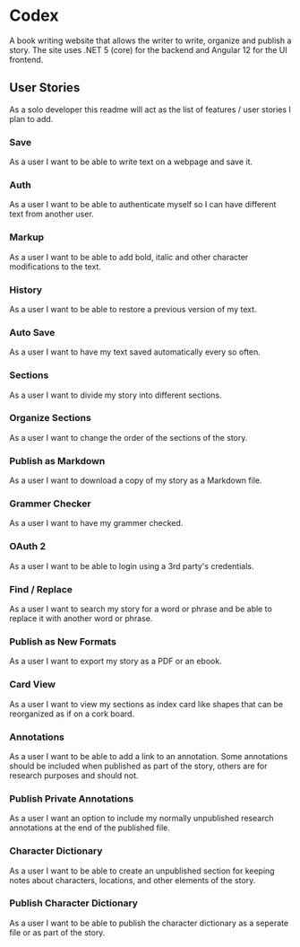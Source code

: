 # Codex
A book writing website that allows the writer to write, organize and publish a story.  The site uses .NET 5 (core) for the backend and Angular 12 for the UI frontend.

## User Stories
As a solo developer this readme will act as the list of features / user stories I plan to add.

### Save
As a user I want to be able to write text on a webpage and save it.

### Auth
As a user I want to be able to authenticate myself so I can have different text from another user.

### Markup
As a user I want to be able to add bold, italic and other character modifications to the text.

### History
As a user I want to be able to restore a previous version of my text.

### Auto Save
As a user I want to have my text saved automatically every so often.

### Sections
As a user I want to divide my story into different sections.

### Organize Sections
As a user I want to change the order of the sections of the story.

### Publish as Markdown
As a user I want to download a copy of my story as a Markdown file.

### Grammer Checker
As a user I want to have my grammer checked.

### OAuth 2
As a user I want to be able to login using a 3rd party's credentials.

### Find / Replace
As a user I want to search my story for a word or phrase and be able to replace it with another word or phrase.

### Publish as New Formats
As a user I want to export my story as a PDF or an ebook.

### Card View
As a user I want to view my sections as index card like shapes that can be reorganized as if on a cork board.

### Annotations
As a user I want to be able to add a link to an annotation.  Some annotations should be included when published as part of the story,
others are for research purposes and should not.

### Publish Private Annotations
As a user I want an option to include my normally unpublished research annotations at the end of the published file.

### Character Dictionary
As a user I want to be able to create an unpublished section for keeping notes about characters, locations, and other elements of the story.

### Publish Character Dictionary
As a user I want to be able to publish the character dictionary as a seperate file or as part of the story.
